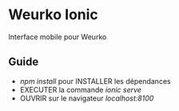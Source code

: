 # Weurko Ionic

Interface mobile pour Weurko

## Guide

- *npm install* pour INSTALLER les dépendances
- EXECUTER la commande *ionic serve*
- OUVRIR sur le navigateur *localhost:8100*
